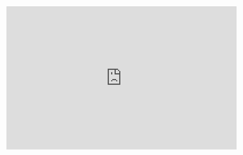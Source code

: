 <iframe title="Plum_Assignment" width="600" height="373.5" src="https://app.powerbi.com/view?r=eyJrIjoiZTRkMzhjOGEtNTQ0NS00MWMxLTg4YTYtNzMwZDQ5MmI4MDZmIiwidCI6IjQzYmE3ZTJlLTI4NmEtNDgxNi1iY2RjLTUzYzBiNDAzYmM1MSJ9" frameborder="0" allowFullScreen="true"></iframe>
